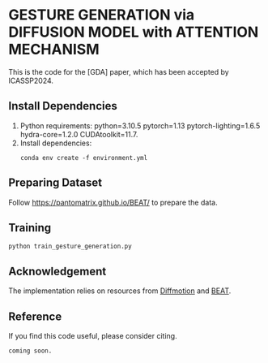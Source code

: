# GESTURE GENERATION via DIFFUSION MODEL with ATTENTION MECHANISM

This is the code for the [GDA] paper, which has been accepted by ICASSP2024.

## Install Dependencies
1. Python requirements:  python=3.10.5 pytorch=1.13 pytorch-lighting=1.6.5 hydra-core=1.2.0 CUDAtoolkit=11.7. 
2. Install dependencies:
    ```
    conda env create -f environment.yml
    ```

## Preparing Dataset
Follow https://pantomatrix.github.io/BEAT/ to prepare the data.

## Training
`python train_gesture_generation.py`  

## Acknowledgement
The implementation relies on resources from [Diffmotion](https://github.com/zf223669/DiffMotion.git) and [BEAT](https://pantomatrix.github.io/BEAT/).

## Reference
If you find this code useful, please consider citing.

```
coming soon.
```
